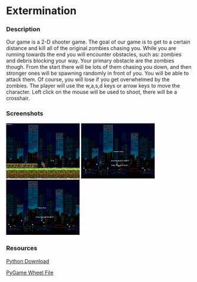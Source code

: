 <h1>Extermination</h1>

<h3>Description</h3>

<p>
    Our game is a 2-D shooter game. The goal of our game is to get to a certain distance and kill all of the original zombies chasing you. While you are running towards the end you will encounter obstacles, such as: zombies and debris blocking your way. Your primary obstacle are the zombies though. From the start there will be lots of them chasing you down, and then stronger ones will be spawning randomly in front of you. You will be able to attack them. Of course, you will lose if you get overwhelmed by the zombies. The player will use the w,a,s,d keys or arrow keys to move the character. Left click on the mouse will be used to shoot, there will be a crosshair.
</p>

<h3>Screenshots</h3>
<img src="https://github.com/adeokaran9333/Extermination/blob/master/Video%20Game%20Pictures/Extermination%20GamePIC.png" width="200px">
<img src="https://github.com/adeokaran9333/Extermination/blob/master/Video%20Game%20Pictures/Extermination%20Title%20Screen.png" width="200px">
<img src="https://github.com/adeokaran9333/Extermination/blob/master/Video%20Game%20Pictures/Extermination%20Gameover%20Screen.png" width="200px">

<h3>Resources</h3>
<a href="https://www.python.org/downloads/"> Python Download</a>

<a href="http://www.lfd.uci.edu/~gohlke/pythonlibs/#pygame"> PyGame Wheel File</a>


